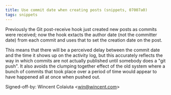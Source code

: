 ```yaml
---
title: Use commit date when creating posts (snippets, 07007a0)
tags: snippets
---
```


Previously the Git post-receive hook just created new posts as commits were received; now the hook extacts the author date (not the committer date) from each commit and uses that to set the creation date on the post.

This means that there will be a perceived delay between the commit date and the time it shows up on the activity log, but this accurately reflects the way in which commits are not actually published until somebody does a "git push". It also avoids the clumping together effect of the old system where a bunch of commits that took place over a period of time would appear to have happened all at once when pushed out.

Signed-off-by: Wincent Colaiuta &lt;win@wincent.com&gt;
